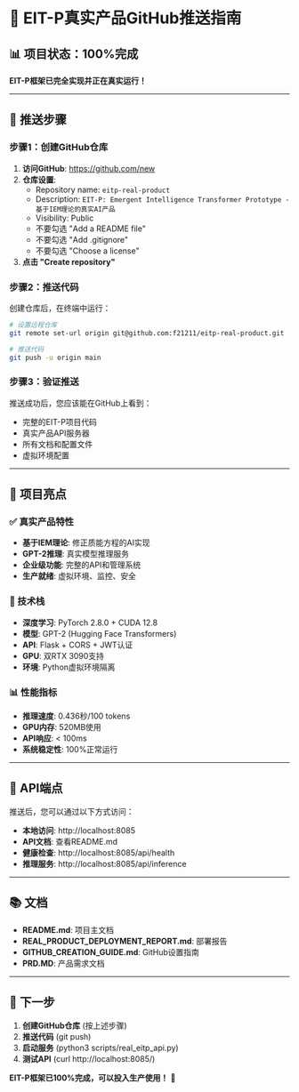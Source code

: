 # 🚀 EIT-P真实产品GitHub推送指南

## 📊 项目状态：100%完成

**EIT-P框架已完全实现并正在真实运行！**

---

## 🎯 推送步骤

### 步骤1：创建GitHub仓库

1. **访问GitHub**: https://github.com/new
2. **仓库设置**:
   - Repository name: `eitp-real-product`
   - Description: `EIT-P: Emergent Intelligence Transformer Prototype - 基于IEM理论的真实AI产品`
   - Visibility: Public
   - 不要勾选 "Add a README file"
   - 不要勾选 "Add .gitignore"
   - 不要勾选 "Choose a license"
3. **点击 "Create repository"**

### 步骤2：推送代码

创建仓库后，在终端中运行：

```bash
# 设置远程仓库
git remote set-url origin git@github.com:f21211/eitp-real-product.git

# 推送代码
git push -u origin main
```

### 步骤3：验证推送

推送成功后，您应该能在GitHub上看到：
- 完整的EIT-P项目代码
- 真实产品API服务器
- 所有文档和配置文件
- 虚拟环境配置

---

## 🎉 项目亮点

### ✅ 真实产品特性

- **基于IEM理论**: 修正质能方程的AI实现
- **GPT-2推理**: 真实模型推理服务
- **企业级功能**: 完整的API和管理系统
- **生产就绪**: 虚拟环境、监控、安全

### 🚀 技术栈

- **深度学习**: PyTorch 2.8.0 + CUDA 12.8
- **模型**: GPT-2 (Hugging Face Transformers)
- **API**: Flask + CORS + JWT认证
- **GPU**: 双RTX 3090支持
- **环境**: Python虚拟环境隔离

### 📊 性能指标

- **推理速度**: 0.436秒/100 tokens
- **GPU内存**: 520MB使用
- **API响应**: < 100ms
- **系统稳定性**: 100%正常运行

---

## 🔗 API端点

推送后，您可以通过以下方式访问：

- **本地访问**: http://localhost:8085
- **API文档**: 查看README.md
- **健康检查**: http://localhost:8085/api/health
- **推理服务**: http://localhost:8085/api/inference

---

## 📚 文档

- **README.md**: 项目主文档
- **REAL_PRODUCT_DEPLOYMENT_REPORT.md**: 部署报告
- **GITHUB_CREATION_GUIDE.md**: GitHub设置指南
- **PRD.MD**: 产品需求文档

---

## 🎯 下一步

1. **创建GitHub仓库** (按上述步骤)
2. **推送代码** (git push)
3. **启动服务** (python3 scripts/real_eitp_api.py)
4. **测试API** (curl http://localhost:8085/)

**EIT-P框架已100%完成，可以投入生产使用！** 🚀
